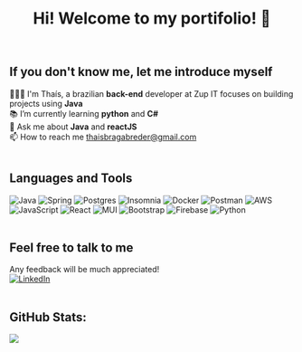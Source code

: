 <!-- Proudly created with GPRM ( https://gprm.itsvg.in ) -->
<h1 align="center"> Hi! Welcome to my portifolio! 💫</h1>
 <br>
 
##  If you don't know me, let me introduce myself
 
👩🏻‍💻 I'm Thaís, a brazilian **back-end** developer at Zup IT focuses on building projects using **Java**<br>
📚 I’m currently learning **python** and **C#** <br>
💬 Ask me about **Java** and **reactJS**<br>
📫 How to reach me thaisbragabreder@gmail.com
  <br><br>
  
##  Languages and Tools
  
![Java](https://img.shields.io/badge/java-%23ED8B00.svg?style=for-the-badge&logo=openjdk&logoColor=white) ![Spring](https://img.shields.io/badge/spring-%236DB33F.svg?style=for-the-badge&logo=spring&logoColor=white) ![Postgres](https://img.shields.io/badge/postgres-%23316192.svg?style=for-the-badge&logo=postgresql&logoColor=white)  ![Insomnia](https://img.shields.io/badge/Insomnia-black?style=for-the-badge&logo=insomnia&logoColor=5849BE)  ![Docker](https://img.shields.io/badge/docker-%230db7ed.svg?style=for-the-badge&logo=docker&logoColor=white) ![Postman](https://img.shields.io/badge/Postman-FF6C37?style=for-the-badge&logo=postman&logoColor=white)  ![AWS](https://img.shields.io/badge/AWS-%23FF9900.svg?style=for-the-badge&logo=amazon-aws&logoColor=white)  ![JavaScript](https://img.shields.io/badge/javascript-%23323330.svg?style=for-the-badge&logo=javascript&logoColor=%23F7DF1E) ![React](https://img.shields.io/badge/react-%2320232a.svg?style=for-the-badge&logo=react&logoColor=%2361DAFB) ![MUI](https://img.shields.io/badge/MUI-%230081CB.svg?style=for-the-badge&logo=mui&logoColor=white) ![Bootstrap](https://img.shields.io/badge/bootstrap-%238511FA.svg?style=for-the-badge&logo=bootstrap&logoColor=white) ![Firebase](https://img.shields.io/badge/Firebase-039BE5?style=for-the-badge&logo=Firebase&logoColor=white) ![Python](https://img.shields.io/badge/python-3670A0?style=for-the-badge&logo=python&logoColor=ffdd54)
<br> <br>


##  Feel free to talk to me
Any feedback will be much appreciated!<br>
[![LinkedIn](https://img.shields.io/badge/LinkedIn-%230077B5.svg?logo=linkedin&logoColor=white)](https://linkedin.com/in/thaisbbreder) 
 <br> <br>
 
 ##  GitHub Stats:
![](https://github-readme-stats.vercel.app/api/top-langs/?username=thaisbbreder&theme=default&hide_border=true&include_all_commits=false&count_private=false&layout=compact)

<!-- Proudly created with GPRM ( https://gprm.itsvg.in ) --> 
 
 



 
